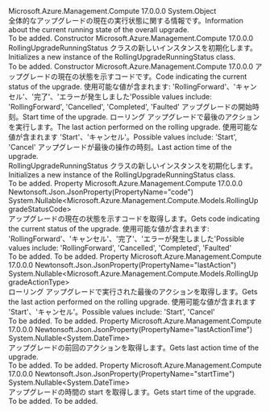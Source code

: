 <Type Name="RollingUpgradeRunningStatus" FullName="Microsoft.Azure.Management.Compute.Models.RollingUpgradeRunningStatus">
  <TypeSignature Language="C#" Value="public class RollingUpgradeRunningStatus" />
  <TypeSignature Language="ILAsm" Value=".class public auto ansi beforefieldinit RollingUpgradeRunningStatus extends System.Object" />
  <TypeSignature Language="DocId" Value="T:Microsoft.Azure.Management.Compute.Models.RollingUpgradeRunningStatus" />
  <TypeSignature Language="VB.NET" Value="Public Class RollingUpgradeRunningStatus" />
  <TypeSignature Language="F#" Value="type RollingUpgradeRunningStatus = class" />
  <AssemblyInfo>
    <AssemblyName>Microsoft.Azure.Management.Compute</AssemblyName>
    <AssemblyVersion>17.0.0.0</AssemblyVersion>
  </AssemblyInfo>
  <Base>
    <BaseTypeName>System.Object</BaseTypeName>
  </Base>
  <Interfaces />
  <Docs>
    <summary>
            <span data-ttu-id="e4683-101">全体的なアップグレードの現在の実行状態に関する情報です。</span><span class="sxs-lookup"><span data-stu-id="e4683-101">Information about the current running state of the overall upgrade.</span></span>
            </summary>
    <remarks>To be added.</remarks>
  </Docs>
  <Members>
    <Member MemberName=".ctor">
      <MemberSignature Language="C#" Value="public RollingUpgradeRunningStatus ();" />
      <MemberSignature Language="ILAsm" Value=".method public hidebysig specialname rtspecialname instance void .ctor() cil managed" />
      <MemberSignature Language="DocId" Value="M:Microsoft.Azure.Management.Compute.Models.RollingUpgradeRunningStatus.#ctor" />
      <MemberSignature Language="VB.NET" Value="Public Sub New ()" />
      <MemberType>Constructor</MemberType>
      <AssemblyInfo>
        <AssemblyName>Microsoft.Azure.Management.Compute</AssemblyName>
        <AssemblyVersion>17.0.0.0</AssemblyVersion>
      </AssemblyInfo>
      <Parameters />
      <Docs>
        <summary>
            <span data-ttu-id="e4683-102">RollingUpgradeRunningStatus クラスの新しいインスタンスを初期化します。</span><span class="sxs-lookup"><span data-stu-id="e4683-102">Initializes a new instance of the RollingUpgradeRunningStatus class.</span></span>
            </summary>
        <remarks>To be added.</remarks>
      </Docs>
    </Member>
    <Member MemberName=".ctor">
      <MemberSignature Language="C#" Value="public RollingUpgradeRunningStatus (Nullable&lt;Microsoft.Azure.Management.Compute.Models.RollingUpgradeStatusCode&gt; code = null, Nullable&lt;DateTime&gt; startTime = null, Nullable&lt;Microsoft.Azure.Management.Compute.Models.RollingUpgradeActionType&gt; lastAction = null, Nullable&lt;DateTime&gt; lastActionTime = null);" />
      <MemberSignature Language="ILAsm" Value=".method public hidebysig specialname rtspecialname instance void .ctor(valuetype System.Nullable`1&lt;valuetype Microsoft.Azure.Management.Compute.Models.RollingUpgradeStatusCode&gt; code, valuetype System.Nullable`1&lt;valuetype System.DateTime&gt; startTime, valuetype System.Nullable`1&lt;valuetype Microsoft.Azure.Management.Compute.Models.RollingUpgradeActionType&gt; lastAction, valuetype System.Nullable`1&lt;valuetype System.DateTime&gt; lastActionTime) cil managed" />
      <MemberSignature Language="DocId" Value="M:Microsoft.Azure.Management.Compute.Models.RollingUpgradeRunningStatus.#ctor(System.Nullable{Microsoft.Azure.Management.Compute.Models.RollingUpgradeStatusCode},System.Nullable{System.DateTime},System.Nullable{Microsoft.Azure.Management.Compute.Models.RollingUpgradeActionType},System.Nullable{System.DateTime})" />
      <MemberSignature Language="VB.NET" Value="Public Sub New (Optional code As Nullable(Of RollingUpgradeStatusCode) = null, Optional startTime As Nullable(Of DateTime) = null, Optional lastAction As Nullable(Of RollingUpgradeActionType) = null, Optional lastActionTime As Nullable(Of DateTime) = null)" />
      <MemberSignature Language="F#" Value="new Microsoft.Azure.Management.Compute.Models.RollingUpgradeRunningStatus : Nullable&lt;Microsoft.Azure.Management.Compute.Models.RollingUpgradeStatusCode&gt; * Nullable&lt;DateTime&gt; * Nullable&lt;Microsoft.Azure.Management.Compute.Models.RollingUpgradeActionType&gt; * Nullable&lt;DateTime&gt; -&gt; Microsoft.Azure.Management.Compute.Models.RollingUpgradeRunningStatus" Usage="new Microsoft.Azure.Management.Compute.Models.RollingUpgradeRunningStatus (code, startTime, lastAction, lastActionTime)" />
      <MemberType>Constructor</MemberType>
      <AssemblyInfo>
        <AssemblyName>Microsoft.Azure.Management.Compute</AssemblyName>
        <AssemblyVersion>17.0.0.0</AssemblyVersion>
      </AssemblyInfo>
      <Parameters>
        <Parameter Name="code" Type="System.Nullable&lt;Microsoft.Azure.Management.Compute.Models.RollingUpgradeStatusCode&gt;" />
        <Parameter Name="startTime" Type="System.Nullable&lt;System.DateTime&gt;" />
        <Parameter Name="lastAction" Type="System.Nullable&lt;Microsoft.Azure.Management.Compute.Models.RollingUpgradeActionType&gt;" />
        <Parameter Name="lastActionTime" Type="System.Nullable&lt;System.DateTime&gt;" />
      </Parameters>
      <Docs>
        <param name="code"><span data-ttu-id="e4683-103">アップグレードの現在の状態を示すコードです。</span><span class="sxs-lookup"><span data-stu-id="e4683-103">Code indicating the current status of the upgrade.</span></span> <span data-ttu-id="e4683-104">使用可能な値が含まれます: 'RollingForward'、'キャンセル'、'完了'、'エラーが発生しました'</span><span class="sxs-lookup"><span data-stu-id="e4683-104">Possible values include: 'RollingForward', 'Cancelled', 'Completed', 'Faulted'</span></span></param>
        <param name="startTime"><span data-ttu-id="e4683-105">アップグレードの開始時刻。</span><span class="sxs-lookup"><span data-stu-id="e4683-105">Start time of the upgrade.</span></span></param>
        <param name="lastAction"><span data-ttu-id="e4683-106">ローリング アップグレードで最後のアクションを実行します。</span><span class="sxs-lookup"><span data-stu-id="e4683-106">The last action performed on the rolling upgrade.</span></span> <span data-ttu-id="e4683-107">使用可能な値が含まれます 'Start'、'キャンセル'。</span><span class="sxs-lookup"><span data-stu-id="e4683-107">Possible values include: 'Start', 'Cancel'</span></span></param>
        <param name="lastActionTime"><span data-ttu-id="e4683-108">アップグレードが最後の操作の時刻。</span><span class="sxs-lookup"><span data-stu-id="e4683-108">Last action time of the upgrade.</span></span></param>
        <summary>
            <span data-ttu-id="e4683-109">RollingUpgradeRunningStatus クラスの新しいインスタンスを初期化します。</span><span class="sxs-lookup"><span data-stu-id="e4683-109">Initializes a new instance of the RollingUpgradeRunningStatus class.</span></span>
            </summary>
        <remarks>To be added.</remarks>
      </Docs>
    </Member>
    <Member MemberName="Code">
      <MemberSignature Language="C#" Value="public Nullable&lt;Microsoft.Azure.Management.Compute.Models.RollingUpgradeStatusCode&gt; Code { get; }" />
      <MemberSignature Language="ILAsm" Value=".property instance valuetype System.Nullable`1&lt;valuetype Microsoft.Azure.Management.Compute.Models.RollingUpgradeStatusCode&gt; Code" />
      <MemberSignature Language="DocId" Value="P:Microsoft.Azure.Management.Compute.Models.RollingUpgradeRunningStatus.Code" />
      <MemberSignature Language="VB.NET" Value="Public ReadOnly Property Code As Nullable(Of RollingUpgradeStatusCode)" />
      <MemberSignature Language="F#" Value="member this.Code : Nullable&lt;Microsoft.Azure.Management.Compute.Models.RollingUpgradeStatusCode&gt;" Usage="Microsoft.Azure.Management.Compute.Models.RollingUpgradeRunningStatus.Code" />
      <MemberType>Property</MemberType>
      <AssemblyInfo>
        <AssemblyName>Microsoft.Azure.Management.Compute</AssemblyName>
        <AssemblyVersion>17.0.0.0</AssemblyVersion>
      </AssemblyInfo>
      <Attributes>
        <Attribute>
          <AttributeName>Newtonsoft.Json.JsonProperty(PropertyName="code")</AttributeName>
        </Attribute>
      </Attributes>
      <ReturnValue>
        <ReturnType>System.Nullable&lt;Microsoft.Azure.Management.Compute.Models.RollingUpgradeStatusCode&gt;</ReturnType>
      </ReturnValue>
      <Docs>
        <summary>
            <span data-ttu-id="e4683-110">アップグレードの現在の状態を示すコードを取得します。</span><span class="sxs-lookup"><span data-stu-id="e4683-110">Gets code indicating the current status of the upgrade.</span></span> <span data-ttu-id="e4683-111">使用可能な値が含まれます: 'RollingForward'、'キャンセル'、'完了'、'エラーが発生しました'</span><span class="sxs-lookup"><span data-stu-id="e4683-111">Possible values include: 'RollingForward', 'Cancelled', 'Completed', 'Faulted'</span></span>
            </summary>
        <value>To be added.</value>
        <remarks>To be added.</remarks>
      </Docs>
    </Member>
    <Member MemberName="LastAction">
      <MemberSignature Language="C#" Value="public Nullable&lt;Microsoft.Azure.Management.Compute.Models.RollingUpgradeActionType&gt; LastAction { get; }" />
      <MemberSignature Language="ILAsm" Value=".property instance valuetype System.Nullable`1&lt;valuetype Microsoft.Azure.Management.Compute.Models.RollingUpgradeActionType&gt; LastAction" />
      <MemberSignature Language="DocId" Value="P:Microsoft.Azure.Management.Compute.Models.RollingUpgradeRunningStatus.LastAction" />
      <MemberSignature Language="VB.NET" Value="Public ReadOnly Property LastAction As Nullable(Of RollingUpgradeActionType)" />
      <MemberSignature Language="F#" Value="member this.LastAction : Nullable&lt;Microsoft.Azure.Management.Compute.Models.RollingUpgradeActionType&gt;" Usage="Microsoft.Azure.Management.Compute.Models.RollingUpgradeRunningStatus.LastAction" />
      <MemberType>Property</MemberType>
      <AssemblyInfo>
        <AssemblyName>Microsoft.Azure.Management.Compute</AssemblyName>
        <AssemblyVersion>17.0.0.0</AssemblyVersion>
      </AssemblyInfo>
      <Attributes>
        <Attribute>
          <AttributeName>Newtonsoft.Json.JsonProperty(PropertyName="lastAction")</AttributeName>
        </Attribute>
      </Attributes>
      <ReturnValue>
        <ReturnType>System.Nullable&lt;Microsoft.Azure.Management.Compute.Models.RollingUpgradeActionType&gt;</ReturnType>
      </ReturnValue>
      <Docs>
        <summary>
            <span data-ttu-id="e4683-112">ローリング アップグレードで実行された最後のアクションを取得します。</span><span class="sxs-lookup"><span data-stu-id="e4683-112">Gets the last action performed on the rolling upgrade.</span></span> <span data-ttu-id="e4683-113">使用可能な値が含まれます 'Start'、'キャンセル'。</span><span class="sxs-lookup"><span data-stu-id="e4683-113">Possible values include: 'Start', 'Cancel'</span></span>
            </summary>
        <value>To be added.</value>
        <remarks>To be added.</remarks>
      </Docs>
    </Member>
    <Member MemberName="LastActionTime">
      <MemberSignature Language="C#" Value="public Nullable&lt;DateTime&gt; LastActionTime { get; }" />
      <MemberSignature Language="ILAsm" Value=".property instance valuetype System.Nullable`1&lt;valuetype System.DateTime&gt; LastActionTime" />
      <MemberSignature Language="DocId" Value="P:Microsoft.Azure.Management.Compute.Models.RollingUpgradeRunningStatus.LastActionTime" />
      <MemberSignature Language="VB.NET" Value="Public ReadOnly Property LastActionTime As Nullable(Of DateTime)" />
      <MemberSignature Language="F#" Value="member this.LastActionTime : Nullable&lt;DateTime&gt;" Usage="Microsoft.Azure.Management.Compute.Models.RollingUpgradeRunningStatus.LastActionTime" />
      <MemberType>Property</MemberType>
      <AssemblyInfo>
        <AssemblyName>Microsoft.Azure.Management.Compute</AssemblyName>
        <AssemblyVersion>17.0.0.0</AssemblyVersion>
      </AssemblyInfo>
      <Attributes>
        <Attribute>
          <AttributeName>Newtonsoft.Json.JsonProperty(PropertyName="lastActionTime")</AttributeName>
        </Attribute>
      </Attributes>
      <ReturnValue>
        <ReturnType>System.Nullable&lt;System.DateTime&gt;</ReturnType>
      </ReturnValue>
      <Docs>
        <summary>
            <span data-ttu-id="e4683-114">アップグレードの前回のアクションを取得します。</span><span class="sxs-lookup"><span data-stu-id="e4683-114">Gets last action time of the upgrade.</span></span>
            </summary>
        <value>To be added.</value>
        <remarks>To be added.</remarks>
      </Docs>
    </Member>
    <Member MemberName="StartTime">
      <MemberSignature Language="C#" Value="public Nullable&lt;DateTime&gt; StartTime { get; }" />
      <MemberSignature Language="ILAsm" Value=".property instance valuetype System.Nullable`1&lt;valuetype System.DateTime&gt; StartTime" />
      <MemberSignature Language="DocId" Value="P:Microsoft.Azure.Management.Compute.Models.RollingUpgradeRunningStatus.StartTime" />
      <MemberSignature Language="VB.NET" Value="Public ReadOnly Property StartTime As Nullable(Of DateTime)" />
      <MemberSignature Language="F#" Value="member this.StartTime : Nullable&lt;DateTime&gt;" Usage="Microsoft.Azure.Management.Compute.Models.RollingUpgradeRunningStatus.StartTime" />
      <MemberType>Property</MemberType>
      <AssemblyInfo>
        <AssemblyName>Microsoft.Azure.Management.Compute</AssemblyName>
        <AssemblyVersion>17.0.0.0</AssemblyVersion>
      </AssemblyInfo>
      <Attributes>
        <Attribute>
          <AttributeName>Newtonsoft.Json.JsonProperty(PropertyName="startTime")</AttributeName>
        </Attribute>
      </Attributes>
      <ReturnValue>
        <ReturnType>System.Nullable&lt;System.DateTime&gt;</ReturnType>
      </ReturnValue>
      <Docs>
        <summary>
            <span data-ttu-id="e4683-115">アップグレードの時間の start を取得します。</span><span class="sxs-lookup"><span data-stu-id="e4683-115">Gets start time of the upgrade.</span></span>
            </summary>
        <value>To be added.</value>
        <remarks>To be added.</remarks>
      </Docs>
    </Member>
  </Members>
</Type>